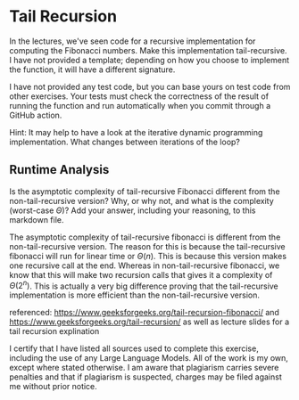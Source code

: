 # Tail Recursion

In the lectures, we've seen code for a recursive implementation for computing
the Fibonacci numbers. Make this implementation tail-recursive. I have not
provided a template; depending on how you choose to implement the function, it
will have a different signature.

I have not provided any test code, but you can base yours on test code from
other exercises. Your tests must check the correctness of the result of running
the function and run automatically when you commit through a GitHub action.

Hint: It may help to have a look at the iterative dynamic programming
implementation. What changes between iterations of the loop?

## Runtime Analysis

Is the asymptotic complexity of tail-recursive Fibonacci different from the
non-tail-recursive version? Why, or why not, and what is the complexity
(worst-case $\Theta$)? Add your answer, including your reasoning, to this
markdown file.

The asymptotic complexity of tail-recursive fibonacci is different from the non-tail-recursive version. The reason for this is because the tail-recursive fibonacci will run for linear time or $\Theta(n)$. This is because this version makes one recursive call at the end. Whereas in non-tail-recursive fibonacci, we know that this will make two recursion calls that gives it a complexity of $\Theta(2^n)$. This is actually a very big difference proving that the tail-recursive implementation is more efficient than the non-tail-recursive version. 


referenced: 
https://www.geeksforgeeks.org/tail-recursion-fibonacci/
and
https://www.geeksforgeeks.org/tail-recursion/
as well as lecture slides for a tail recursion explination

I certify that I have listed all sources used to complete this exercise, including the use
of any Large Language Models. All of the work is my own, except where stated
otherwise. I am aware that plagiarism carries severe penalties and that if plagiarism is
suspected, charges may be filed against me without prior notice.
